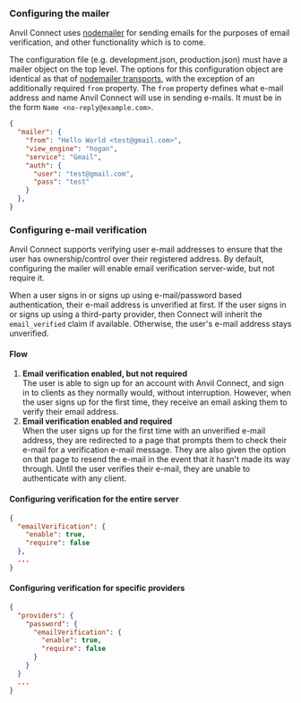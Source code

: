 ### Configuring the mailer

Anvil Connect uses [nodemailer](https://github.com/andris9/Nodemailer) for
sending emails for the purposes of email verification, and other functionality
which is to come.

The configuration file (e.g. development.json, production.json) must have a
mailer object on the top level. The options for this configuration object are
identical as that of [nodemailer transports](https://github.com/andris9/Nodemailer#use-the-default-smtp-transport),
with the exception of an additionally required `from` property. The `from`
property defines what e-mail address and name Anvil Connect will use in sending
e-mails. It must be in the form `Name <no-reply@example.com>`.

```json
{
  "mailer": {
    "from": "Hello World <test@gmail.com>",
    "view_engine": "hogan",
    "service": "Gmail",
    "auth": {
      "user": "test@gmail.com",
      "pass": "test"
    }
  },
}
```

### Configuring e-mail verification

Anvil Connect supports verifying user e-mail addresses to ensure that the user
has ownership/control over their registered address. By default, configuring the
mailer will enable email verification server-wide, but not require it.

When a user signs in or signs up using e-mail/password based authentication,
their e-mail address is unverified at first. If the user signs in or signs up
using a third-party provider, then Connect will inherit the `email_verified`
claim if available. Otherwise, the user's e-mail address stays unverified.

#### Flow

1. **Email verification enabled, but not required**  
   The user is able to sign up for an account with Anvil Connect, and sign in
   to clients as they normally would, without interruption. However, when the
   user signs up for the first time, they receive an email asking them to verify
   their email address.
2. **Email verification enabled and required**  
   When the user signs up for the first time with an unverified e-mail address,
   they are redirected to a page that prompts them to check their e-mail for a
   verification e-mail message. They are also given the option on that page to
   resend the e-mail in the event that it hasn't made its way through. Until the
   user verifies their e-mail, they are unable to authenticate with any client.

#### Configuring verification for the entire server

```json
{
  "emailVerification": {
    "enable": true,
    "require": false
  },
  ...
}
```

#### Configuring verification for specific providers

```json
{
  "providers": {
    "password": {
      "emailVerification": {
        "enable": true,
        "require": false
      }
    }
  }
  ...
}
```

